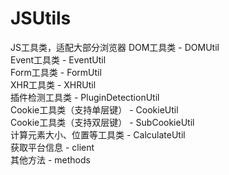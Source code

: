 # JSUtils
JS工具类，适配大部分浏览器
DOM工具类 - DOMUtil <br/>
Event工具类 - EventUtil <br/>
Form工具类 - FormUtil <br/>
XHR工具类 - XHRUtil <br/>
插件检测工具类 - PluginDetectionUtil <br/>
Cookie工具类（支持单层键） - CookieUtil <br/>
Cookie工具类（支持双层键） - SubCookieUtil <br/>
计算元素大小、位置等工具类 - CalculateUtil <br/>
获取平台信息 - client <br/>
其他方法 - methods <br/>
